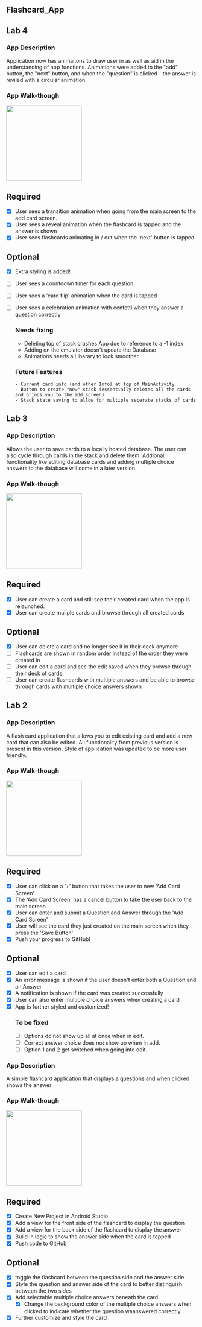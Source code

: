 ## Flashcard_App

## Lab 4

### App Description
Application now has animaitons to draw user in as well as aid in the understanding of app functions. Animations were added to the "add" button, the "next" button, and when the "question" is clicked - the answer is reviled with a circular animation. 

### App Walk-though

<img src="https://media.giphy.com/media/SJGJFDgXROrNtGnZaN/giphy.gif" width=200><br>



## Required
- [x] User sees a transition animation when going from the main screen to the add card screen.
- [x] User sees a reveal animation when the flashcard is tapped and the answer is shown
- [x] User sees flashcards animating in / out when the 'next' button is tapped

## Optional
- [X] Extra styling is added!
- [ ] User sees a countdown timer for each question
- [ ] User sees a 'card flip' animation when the card is tapped
- [ ] User sees a celebration animation with confetti when they answer a question correctly

   ### Needs fixing
     - Deleting top of stack crashes App due to reference to a -1 index
     - Adding on the emulator doesn't update the Database
     - Animations needs a Libarary to look smoother
   ### Future Features
      - Current card info (and other Info) at top of MainActivity
      - Button to create "new" stack (essentially deletes all the cards and brings you to the add screen) 
      - Stack state saving to allow for multiple seperate stacks of cards

## Lab 3

### App Description
Allows the user to save cards to a locally hosted database. The user can also cycle through cards in the stack and delete them. Addional functionality like editing database cards and adding multiple choice answers to the database will come in a later version. 

### App Walk-though

<img src="https://media.giphy.com/media/xUmO1qiCjRH7miXRXh/giphy.gif" width=200><br>


## Required
- [x] User can create a card and still see their created card when the app is relaunched.
- [x] User can create muliple cards and browse through all created cards

## Optional
- [x] User can delete a card and no longer see it in their deck anymore
- [ ] Flashcards are shown in random order instead of the order they were created in
- [ ] User can edit a card and see the edit saved when they browse through their deck of cards
- [ ] User can create flashcards with multiple answers and be able to browse through cards with multiple choice answers shown

## Lab 2

### App Description
A flash card application that allows you to edit existing card and add a new card that can also be edited. All functionality from previous version is present in this version. Style of application was updated to be more user friendly. 

### App Walk-though


<img src="https://media.giphy.com/media/65CdyMcPay562dELS5/giphy.gif" width=200><br>



## Required
- [x] User can click on a ‘+’ button that takes the user to new ‘Add Card Screen’
- [x] The 'Add Card Screen' has a cancel button to take the user back to the main screen
- [x] User can enter and submit a Question and Answer through the 'Add Card Screen'
- [x] User will see the card they just created on the main screen when they press the 'Save Button'
- [x] Push your progress to GitHub!

## Optional
- [x] User can edit a card
- [x] An error message is shown if the user doesn't enter both a Question and an Answer
- [x] A notification is shown if the card was created successfully
- [x] User can also enter multiple choice answers when creating a card
- [x] App is further styled and customized! 
   ### To be fixed
   - [ ] Options do not show up all at once when in edit.
   - [ ] Correct answer choice does not show up when in add.
   - [ ] Option 1 and 2 get switched when going into edit.

### App Description
A simple flashcard application that displays a questions and when clicked shows the answer

### App Walk-though

<img src="https://media.giphy.com/media/9xgaRrmNuFTSzjeXpw/giphy.gif" width=200><br>

## Required
- [x] Create New Project in Android Studio
- [x] Add a view for the front side of the flashcard to display the question
- [x] Add a view for the back side of the flashcard to display the answer
- [x] Build in logic to show the answer side when the card is tapped
- [x] Push code to GitHub
## Optional
- [x] toggle the flashcard between the question side and the answer side
- [x] Style the question and answer side of the card to better distinguish between the two sides
- [x] Add selectable multiple choice answers beneath the card
   - [x] Change the background color of the multiple choice answers when clicked to indicate whether the question waanswered correctly
- [x] Further customize and style the card
